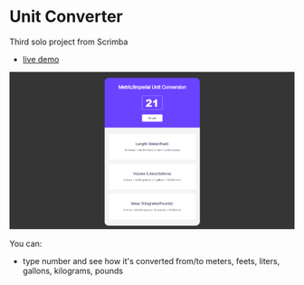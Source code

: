 # Unit Converter
 
Third solo project from Scrimba

- [live demo](https://unitconverter.radoslavdimchev.repl.co/)

![Unit Converter](unit-converter.png)

You can:
- type number and see how it's converted from/to meters, feets, liters, gallons, kilograms, pounds